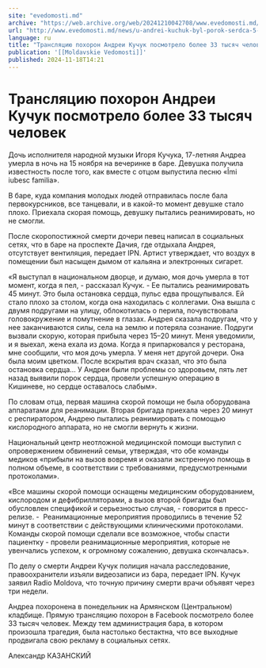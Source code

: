 ```yaml
---
site: "evedomosti.md"
archive: "https://web.archive.org/web/20241210042708/www.evedomosti.md/news/u-andrei-kuchuk-byl-porok-serdca-5-let-nazad-ona-perenesla-o"
url: "http://www.evedomosti.md/news/u-andrei-kuchuk-byl-porok-serdca-5-let-nazad-ona-perenesla-o"
language: ru
title: "Трансляцию похорон Андреи Кучук посмотрело более 33 тысяч человек"
publication: '[[Moldavskie Vedomosti]]'
published: 2024-11-18T14:21
---
```


# Трансляцию похорон Андреи Кучук посмотрело более 33 тысяч человек

Дочь исполнителя народной музыки Игоря Кучука, 17-летняя Андреа умерла в ночь на 15 ноября на вечеринке в баре. Девушка получила известность после того, как вместе с отцом выпустила песню «Îmi iubesc familia».

В баре, куда компания молодых людей отправилась после бала первокурсников, все танцевали, и в какой-то момент девушке стало плохо. Приехала скорая помощь, девушку пытались реанимировать, но не смогли.

После скоропостижной смерти дочери певец написал в социальных сетях, что в баре на проспекте Дачия, где отдыхала Андрея, отсутствует вентиляция, передает IPN. Артист утверждает, что воздух в помещении был насыщен дымом от кальяна и электронных сигарет.

«Я выступал в национальном дворце, и думаю, моя дочь умерла в тот момент, когда я пел, - рассказал Кучук. - Ее пытались реанимировать 45 минут. Это была остановка сердца, пульс едва прощупывался. Ей стало плохо за столом, когда она находилась с коллегами. Она вышла с двумя подругами на улицу, облокотилась о перила, почувствовала головокружение и помутнение в глазах. Андрея сказала подругам, что у нее заканчиваются силы, села на землю и потеряла сознание. Подруги вызвали скорую, которая прибыла через 15–20 минут. Меня уведомили, и я выехал, жена ехала из дома. Когда я припарковался у ресторана, мне сообщили, что моя дочь умерла. У меня нет другой дочери. Она была моим цветком. После вскрытия врач сказал, что это была остановка сердца… У Андреи были проблемы со здоровьем, пять лет назад выявили порок сердца, провели успешную операцию в Кишиневе, но сердце оставалось слабым».

По словам отца, первая машина скорой помощи не была оборудована аппаратами для реанимации. Вторая бригада приехала через 20 минут с респиратором, Андрею пытались реанимировать с помощью кислородного аппарата, но не смогли вернуть к жизни.

Национальный центр неотложной медицинской помощи выступил с опровержением обвинений семьи, утверждая, что обе команды медиков «прибыли на вызов вовремя и оказали экстренную помощь в полном объеме, в соответствии с требованиями, предусмотренными протоколами».

«Все машины скорой помощи оснащены медицинским оборудованием, кислородом и дефибрилляторами, а вызов второй бригады был обусловлен спецификой и серьезностью случая, - говорится в пресс-релизе. -  Реанимационные мероприятия проводились в течение 52 минут в соответствии с действующими клиническими протоколами. Команды скорой помощи сделали все возможное, чтобы спасти пациентку - провели реанимационные мероприятия, которые не увенчались успехом, к огромному сожалению, девушка скончалась».

По делу о смерти Андреи Кучук полиция начала расследование, правоохранители изъяли видеозаписи из бара, передает IPN. Кучук заявил Radio Moldova, что точную причину смерти врачи объявят через три недели.

Андреа похоронена в понедельник на Армянском (Центральном) кладбище. Прямую трансляцию похорон в Facebook посмотрело более 33 тысяч человек. Между тем администрация бара, в котором произошла трагедия, была настолько бестактна, что все выходные продвигала свою рекламу в социальных сетях.

Александр КАЗАНСКИЙ